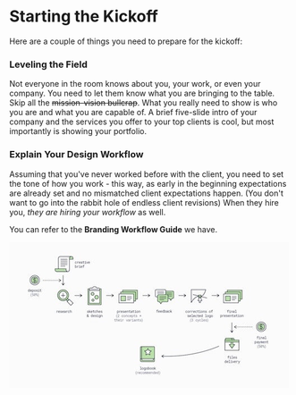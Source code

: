 # Starting the Kickoff
Here are a couple of things you need to prepare for the kickoff:

### Leveling the Field
Not everyone in the room knows about you, your work, or even your company. You need to let them know what you are bringing to the table. Skip all the ~~mission-vision bullcrap~~. What you really need to show is who you are and what you are capable of. A brief five-slide intro of your company and the services you offer to your top clients is cool, but most importantly is showing  your portfolio.

### Explain Your Design Workflow
Assuming that you've never worked before with the client, you need to set the tone of how you work - this way, as early in the beginning expectations are already set and no mismatched client expectations happen. (You don't want to go into the rabbit hole of endless client revisions) When they hire you, _they are hiring your workflow_  as well. 

You can refer to the **Branding Workflow Guide** we have.

![](/assets/1CE1AF81A0A746FD2F134C2FC8C5E50D.jpg)